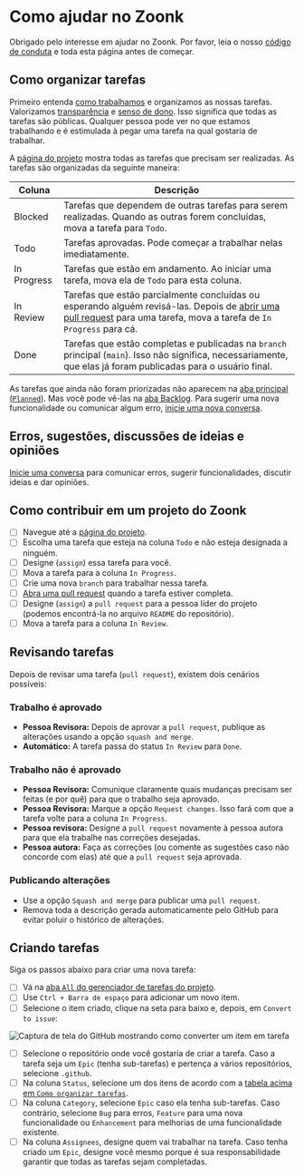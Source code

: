 # Como ajudar no Zoonk

Obrigado pelo interesse em ajudar no Zoonk.
Por favor, leia o nosso [código de conduta](./CODE_OF_CONDUCT.md) e toda esta página antes de começar.

## Como organizar tarefas

Primeiro entenda [como trabalhamos](./como-trabalhamos) e organizamos as nossas tarefas.
Valorizamos [transparência](./sobre/valores.md#transparência) e [senso de dono](./sobre/valores.md#senso-de-dono).
Isso significa que todas as tarefas são públicas.
Qualquer pessoa pode ver no que estamos trabalhando e é estimulada à pegar uma tarefa na qual gostaria de trabalhar.

A [página do projeto](https://github.com/orgs/zoonk/projects/11) mostra todas as tarefas que precisam ser realizadas.
As tarefas são organizadas da seguinte maneira:

|Coluna|Descrição|
|------|---------|
|Blocked|Tarefas que dependem de outras tarefas para serem realizadas. Quando as outras forem concluídas, mova a tarefa para `Todo`.|
|Todo|Tarefas aprovadas. Pode começar a trabalhar nelas imediatamente.|
|In Progress|Tarefas que estão em andamento. Ao iniciar uma tarefa, mova ela de `Todo` para esta coluna.|
|In Review|Tarefas que estão parcialmente concluídas ou esperando alguém revisá-las. Depois de [abrir uma pull request](./como-trabalhamos/como-usar-o-github.md) para uma tarefa, mova a tarefa de `In Progress` para cá.|
|Done|Tarefas que estão completas e publicadas na `branch` principal (`main`). Isso não significa, necessariamente, que elas já foram publicadas para o usuário final.|

As tarefas que ainda não foram priorizadas não aparecem na [aba principal (`Planned`)](https://github.com/orgs/zoonk/projects/11/views/1).
Mas você pode vê-las na [aba Backlog](https://github.com/orgs/zoonk/projects/11/views/3).
Para sugerir uma nova funcionalidade ou comunicar algum erro, [inicie uma nova conversa](./como-trabalhamos/gerenciar-conversas.md).

## Erros, sugestões, discussões de ideias e opiniões

[Inicie uma conversa](https://github.com/zoonk/manual/discussions/new) para comunicar erros,
sugerir funcionalidades, discutir ideias e dar opiniões.

## Como contribuir em um projeto do Zoonk

- [ ] Navegue até a [página do projeto](https://github.com/orgs/zoonk/projects/11).
- [ ] Escolha uma tarefa que esteja na coluna `Todo` e não esteja designada a ninguém.
- [ ] Designe (`assign`) essa tarefa para você.
- [ ] Mova a tarefa para a coluna `In Progress`.
- [ ] Crie uma nova `branch` para trabalhar nessa tarefa.
- [ ] [Abra uma pull request](./como-trabalhamos/como-usar-o-github.md) quando a tarefa estiver completa.
- [ ] Designe (`assign`) a `pull request` para a pessoa líder do projeto (podemos encontrá-la no arquivo `README` do repositório).
- [ ] Mova a tarefa para a coluna `In Review`.

## Revisando tarefas

Depois de revisar uma tarefa (`pull request`), existem dois cenários possíveis:

### Trabalho é aprovado

- **Pessoa Revisora:** Depois de aprovar a `pull request`, publique as alterações usando a opção `squash and merge`.
- **Automático:** A tarefa passa do status `In Review` para `Done`.

### Trabalho não é aprovado

- **Pessoa Revisora:** Comunique claramente quais mudanças precisam ser feitas (e por quê) para que o trabalho seja aprovado.
- **Pessoa Revisora:** Marque a opção `Request changes`. Isso fará com que a tarefa volte para a coluna `In Progress`.
- **Pessoa revisora:** Designe a `pull request` novamente à pessoa autora para que ela trabalhe nas correções desejadas.
- **Pessoa autora:** Faça as correções (ou comente as sugestões caso não concorde com elas) até que a `pull request` seja aprovada.

### Publicando alterações

- Use a opção `Squash and merge` para publicar uma `pull request`.
- Remova toda a descrição gerada automaticamente pelo GitHub para evitar poluir o histórico de alterações.

## Criando tarefas

Siga os passos abaixo para criar uma nova tarefa:

- [ ] Vá na [aba `All` do gerenciador de tarefas do projeto](https://github.com/orgs/zoonk/projects/11/views/2).
- [ ] Use `Ctrl + Barra de espaço` para adicionar um novo item.
- [ ] Selecione o item criado, clique na seta para baixo e, depois, em `Convert to issue`:

![Captura de tela do GitHub mostrando como converter um item em tarefa](https://user-images.githubusercontent.com/4393133/178562514-e66903ec-ed0e-4998-a679-2d6dbeee9cc1.png)

- [ ] Selecione o repositório onde você gostaria de criar a tarefa.
      Caso a tarefa seja um `Epic` (tenha sub-tarefas) e pertença a vários repositórios, selecione `.github`.
- [ ] Na coluna `Status`, selecione um dos itens de acordo com a [tabela acima em `Como organizar tarefas`](#como-organizar-tarefas).
- [ ] Na coluna `Category`, selecione `Epic` caso ela tenha sub-tarefas.
      Caso contrário, selecione `Bug` para erros, `Feature` para uma nova funcionalidade ou
      `Enhancement` para melhorias de uma funcionalidade existente.
- [ ] Na coluna `Assignees`, designe quem vai trabalhar na tarefa.
      Caso tenha criado um `Epic`, designe você mesmo porque é sua responsabilidade garantir que todas as tarefas sejam completadas.
